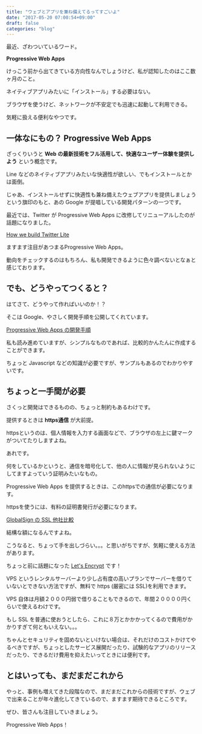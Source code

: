 ```yaml
---
title: "ウェブとアプリを兼ね備えてるってすごいよ"
date: "2017-05-20 07:00:54+09:00"
draft: false
categories: "blog"
---
```

最近、ざわついているワード。  

**Progressive Web Apps**  

けっこう前から出てきている方向性なんでしょうけど、私が認知したのはここ数ヶ月のこと。  

ネイティブアプリみたいに「インストール」する必要はない。  

ブラウザを使うけど、ネットワークが不安定でも迅速に起動して利用できる。  

気軽に扱える便利なやつです。  

## 一体なにもの？ Progressive Web Apps

ざっくりいうと **Web の最新技術をフル活用して、快適なユーザー体験を提供しよう** という概念です。  

Line などのネイティブアプリみたいな快適性が欲しい、でもインストールとかは面倒。  

じゃあ、インストールせずに快適性も兼ね備えたウェブアプリを提供しましょうという旗印のもと、あの Google が提唱している開発パターンの一つです。  

最近では、Twitter が Progressive Web Apps に改修してリニューアルしたのが話題になりました。  

[How we build Twitter Lite](https://blog.twitter.com/2017/how-we-built-twitter-lite)  

ますます注目があつまるProgressive Web Apps。  

動向をチェックするのはもちろん、私も開発できるように色々調べないとなぁと感じております。  

## でも、どうやってつくると？

はてさて、どうやって作ればいいのか！？  

そこは Google、やさしく開発手順を公開してくれています。  

[Progressive Web Apps の開発手順](https://codelabs.developers.google.com/codelabs/your-first-pwapp/#0)  

私も読み進めていますが、シンプルなものであれば、比較的かんたんに作成することができます。  

ちょっと Javascript などの知識が必要ですが、サンプルもあるのでわかりやすいです。  

## ちょっと一手間が必要

さくっと開発はできるものの、ちょっと制約もあるわけです。  

提供するときは **https通信** が大前提。  

httpsというのは、個人情報を入力する画面などで、ブラウザの左上に鍵マークがついてたりしますよね。  

あれです。  

何をしているかというと、通信を暗号化して、他の人に情報が見られないようにしてますよっていう証明みたいなもの。  

Progressive Web Apps を提供するときは、このhttpsでの通信が必要になります。   

httpsを使うには、有料の証明書発行が必要になります。  

[GlobalSign の SSL 他社比較](https://jp.globalsign.com/service/ssl/guide/compare.html)

結構な額になるんですよね。  

こうなると、ちょって手を出しづらい。。。と思いがちですが、気軽に使える方法があります。

ちょっと前に話題になった [Let's Encrypt](https://letsencrypt.org/) です！  

VPS というレンタルサーバーより少し占有度の高いプランでサーバーを借りていないとできない方法ですが、無料で https (厳密には SSL)を利用できます。  

VPS 自体は月額２０００円弱で借りることもできるので、年間２００００円くらいで使えるわけです。 

もし SSL を普通に使おうとしたら、これに８万とかかかってくるので費用がかかりすぎて何ともいえない。。。  

ちゃんとセキュリティを固めないといけない場合は、それだけのコストかけてやるべきですが、ちょっとしたサービス展開だったり、試験的なアプリのリリースだったり、できるだけ費用を抑えたいってときには便利です。  

## とはいっても、まだまだこれから

やっと、事例も増えてきた段階なので、まだまだこれからの技術ですが、ウェブで出来ることが年々進化してきているので、ますます期待できるところです。  

ぜひ、皆さんも注目していきましょう。  

Progressive Web Apps！  